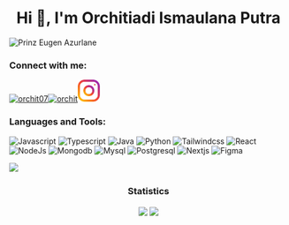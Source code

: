 <h1 align="center">Hi 👋, I'm Orchitiadi Ismaulana Putra</h1>

<img
    src="https://user-images.githubusercontent.com/67855694/175751941-1b411115-ee4a-4ed0-ab5c-120345fd5756.png"
    alt="Prinz Eugen Azurlane"
/>

<h3 align="left">Connect with me:</h3>
<p align="left">
    <a href="https://twitter.com/orchit07" target="blank"
        ><img
            src="https://cdn.jsdelivr.net/gh/devicons/devicon/icons/twitter/twitter-original.svg"
            alt="orchit07"
            width="40"
            height="40" /></a
    ><a href="https://linkedin.com/in/orchit" target="blank"
        ><img
            src="https://cdn.jsdelivr.net/gh/devicons/devicon/icons/linkedin/linkedin-original.svg"
            alt="orchit"
            width="40"
            height="40" /></a
    ><a href="https://instagram.com/orchit07" target="blank"
        ><img
            src="https://raw.githubusercontent.com/teamedwardforever/Readme-Generator/71f25dd8b98329b168142a6b782a107b75eab178/svg/Social/instagram.svg"
            alt="orchit07"
            width="40"
            height="40"
    /></a>
</p>

<h3 align="left">Languages and Tools:</h3>
<p align="left">
    <img
        src="https://cdn.jsdelivr.net/gh/devicons/devicon/icons/javascript/javascript-original.svg"
        alt="Javascript"
        width="40"
        height="40"
    />
    <img
        src="https://cdn.jsdelivr.net/gh/devicons/devicon/icons/typescript/typescript-original.svg"
        alt="Typescript"
        width="40"
        height="40"
    />
    <img
        src="https://cdn.jsdelivr.net/gh/devicons/devicon/icons/java/java-original.svg"
        alt="Java"
        width="40"
        height="40"
    />
    <img
        src="https://cdn.jsdelivr.net/gh/devicons/devicon/icons/python/python-original.svg"
        alt="Python"
        width="40"
        height="40"
    />
    <img
        src="https://cdn.jsdelivr.net/gh/devicons/devicon/icons/tailwindcss/tailwindcss-plain.svg"
        alt="Tailwindcss"
        width="40"
        height="40"
    />
    <img
        src="https://cdn.jsdelivr.net/gh/devicons/devicon/icons/react/react-original.svg"
        alt="React"
        width="40"
        height="40"
    />
    <img
        src="https://cdn.jsdelivr.net/gh/devicons/devicon/icons/nodejs/nodejs-original.svg"
        alt="NodeJs"
        width="40"
        height="40"
    />
    <img
        src="https://cdn.jsdelivr.net/gh/devicons/devicon/icons/mongodb/mongodb-original.svg"
        alt="Mongodb"
        width="40"
        height="40"
    />
    <img
        src="https://cdn.jsdelivr.net/gh/devicons/devicon/icons/mysql/mysql-original-wordmark.svg"
        alt="Mysql"
        width="40"
        height="40"
    />
    <img
        src="https://cdn.jsdelivr.net/gh/devicons/devicon/icons/postgresql/postgresql-original-wordmark.svg"
        alt="Postgresql"
        width="40"
        height="40"
    />
    <img
        src="https://cdn.jsdelivr.net/gh/devicons/devicon/icons/nextjs/nextjs-original.svg"
        alt="Nextjs"
        width="40"
        height="40"
    />
    <img
        src="https://cdn.jsdelivr.net/gh/devicons/devicon/icons/figma/figma-original.svg"
        alt="Figma"
        width="40"
        height="40"
    />
</p>

<img
    src="https://user-images.githubusercontent.com/73097560/115834477-dbab4500-a447-11eb-908a-139a6edaec5c.gif"
/>

<h3 align="center">Statistics</h3>

<div align="center">
    <img
        align="center"
        src="http://github-profile-summary-cards.vercel.app/api/cards/stats?username=noxzym&theme=2077"
        height="180em"
    />
    <img
        align="center"
        src="http://github-profile-summary-cards.vercel.app/api/cards/profile-details?username=noxzym&theme=2077"
        height="180em"
    />
</div>
